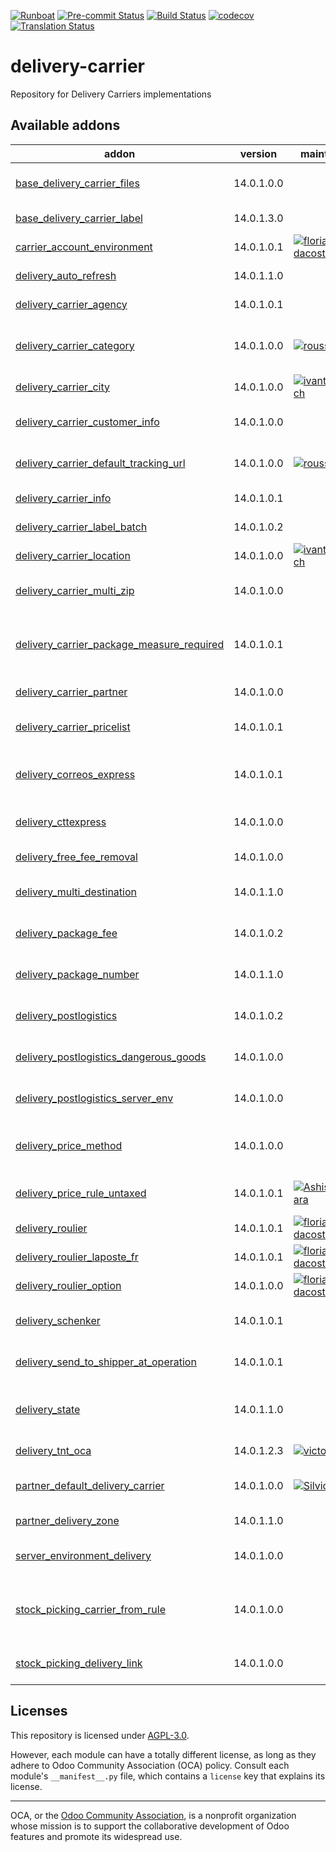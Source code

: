 
[![Runboat](https://img.shields.io/badge/runboat-Try%20me-875A7B.png)](https://runboat.odoo-community.org/builds?repo=OCA/delivery-carrier&target_branch=14.0)
[![Pre-commit Status](https://github.com/OCA/delivery-carrier/actions/workflows/pre-commit.yml/badge.svg?branch=14.0)](https://github.com/OCA/delivery-carrier/actions/workflows/pre-commit.yml?query=branch%3A14.0)
[![Build Status](https://github.com/OCA/delivery-carrier/actions/workflows/test.yml/badge.svg?branch=14.0)](https://github.com/OCA/delivery-carrier/actions/workflows/test.yml?query=branch%3A14.0)
[![codecov](https://codecov.io/gh/OCA/delivery-carrier/branch/14.0/graph/badge.svg)](https://codecov.io/gh/OCA/delivery-carrier)
[![Translation Status](https://translation.odoo-community.org/widgets/delivery-carrier-14-0/-/svg-badge.svg)](https://translation.odoo-community.org/engage/delivery-carrier-14-0/?utm_source=widget)

<!-- /!\ do not modify above this line -->

# delivery-carrier

Repository for Delivery Carriers implementations

<!-- /!\ do not modify below this line -->

<!-- prettier-ignore-start -->

[//]: # (addons)

Available addons
----------------
addon | version | maintainers | summary
--- | --- | --- | ---
[base_delivery_carrier_files](base_delivery_carrier_files/) | 14.0.1.0.0 |  | Base module for creation of delivery carrier files
[base_delivery_carrier_label](base_delivery_carrier_label/) | 14.0.1.3.0 |  | Base module for carrier labels
[carrier_account_environment](carrier_account_environment/) | 14.0.1.0.1 | [![florian-dacosta](https://github.com/florian-dacosta.png?size=30px)](https://github.com/florian-dacosta) | Configure carriers with server_environment_files
[delivery_auto_refresh](delivery_auto_refresh/) | 14.0.1.1.0 |  | Auto-refresh delivery price in sales orders
[delivery_carrier_agency](delivery_carrier_agency/) | 14.0.1.0.1 |  | Add a model for Carrier Agencies
[delivery_carrier_category](delivery_carrier_category/) | 14.0.1.0.0 | [![rousseldenis](https://github.com/rousseldenis.png?size=30px)](https://github.com/rousseldenis) | Adds a category to delivery carriers in order to help users classifying them
[delivery_carrier_city](delivery_carrier_city/) | 14.0.1.0.0 | [![ivantodorovich](https://github.com/ivantodorovich.png?size=30px)](https://github.com/ivantodorovich) | Integrates delivery with base_address_city
[delivery_carrier_customer_info](delivery_carrier_customer_info/) | 14.0.1.0.0 |  | Send delivery notice to the shipper from any operation.
[delivery_carrier_default_tracking_url](delivery_carrier_default_tracking_url/) | 14.0.1.0.0 | [![rousseldenis](https://github.com/rousseldenis.png?size=30px)](https://github.com/rousseldenis) | Adds the default tracking url on delivery carrier
[delivery_carrier_info](delivery_carrier_info/) | 14.0.1.0.1 |  | Add code and description on carrier
[delivery_carrier_label_batch](delivery_carrier_label_batch/) | 14.0.1.0.2 |  | Carrier labels - Stock Batch Picking (link)
[delivery_carrier_location](delivery_carrier_location/) | 14.0.1.0.0 | [![ivantodorovich](https://github.com/ivantodorovich.png?size=30px)](https://github.com/ivantodorovich) | Integrates delivery with base_location
[delivery_carrier_multi_zip](delivery_carrier_multi_zip/) | 14.0.1.0.0 |  | Multiple ZIP intervals for the same delivery method
[delivery_carrier_package_measure_required](delivery_carrier_package_measure_required/) | 14.0.1.0.1 |  | Allow the configuration of which package measurements are required on a delivery carrier basis.
[delivery_carrier_partner](delivery_carrier_partner/) | 14.0.1.0.0 |  | Add a partner in the delivery carrier
[delivery_carrier_pricelist](delivery_carrier_pricelist/) | 14.0.1.0.1 |  | Compute method method fees based on the product's pricelist.
[delivery_correos_express](delivery_correos_express/) | 14.0.1.0.1 |  | Delivery Carrier implementation for Correos Express using their API
[delivery_cttexpress](delivery_cttexpress/) | 14.0.1.0.0 |  | Delivery Carrier implementation for CTT Express API
[delivery_free_fee_removal](delivery_free_fee_removal/) | 14.0.1.0.0 |  | Hide free fee lines on sales orders
[delivery_multi_destination](delivery_multi_destination/) | 14.0.1.1.0 |  | Multiple destinations for the same delivery method
[delivery_package_fee](delivery_package_fee/) | 14.0.1.0.2 |  | Add fees on delivered packages on shipping methods
[delivery_package_number](delivery_package_number/) | 14.0.1.1.0 |  | Set or compute number of packages for a picking
[delivery_postlogistics](delivery_postlogistics/) | 14.0.1.0.2 |  | Print PostLogistics shipping labels using the Barcode web service
[delivery_postlogistics_dangerous_goods](delivery_postlogistics_dangerous_goods/) | 14.0.1.0.0 |  | Declare dangerous goods when generating postlogistics labels
[delivery_postlogistics_server_env](delivery_postlogistics_server_env/) | 14.0.1.0.0 |  | Server Environment layer for Delivery Postlogistics
[delivery_price_method](delivery_price_method/) | 14.0.1.0.0 |  | Provides fields to be able to contemplate the tracking statesand also adds a global fields
[delivery_price_rule_untaxed](delivery_price_rule_untaxed/) | 14.0.1.0.1 | [![AshishHirapara](https://github.com/AshishHirapara.png?size=30px)](https://github.com/AshishHirapara) | Add untaxed amount to variables for price delivery price rule
[delivery_roulier](delivery_roulier/) | 14.0.1.0.1 | [![florian-dacosta](https://github.com/florian-dacosta.png?size=30px)](https://github.com/florian-dacosta) | Integration of multiple carriers
[delivery_roulier_laposte_fr](delivery_roulier_laposte_fr/) | 14.0.1.0.1 | [![florian-dacosta](https://github.com/florian-dacosta.png?size=30px)](https://github.com/florian-dacosta) | Generate Label for La Poste/Colissimo
[delivery_roulier_option](delivery_roulier_option/) | 14.0.1.0.0 | [![florian-dacosta](https://github.com/florian-dacosta.png?size=30px)](https://github.com/florian-dacosta) | Add options to roulier modules
[delivery_schenker](delivery_schenker/) | 14.0.1.0.1 |  | Delivery Carrier implementation for DB Schenker API
[delivery_send_to_shipper_at_operation](delivery_send_to_shipper_at_operation/) | 14.0.1.0.1 |  | Send delivery notice to the shipper from any operation.
[delivery_state](delivery_state/) | 14.0.1.1.0 |  | Provides fields to be able to contemplate the tracking statesand also adds a global fields
[delivery_tnt_oca](delivery_tnt_oca/) | 14.0.1.2.3 | [![victoralmau](https://github.com/victoralmau.png?size=30px)](https://github.com/victoralmau) | Integrate TNT webservice
[partner_default_delivery_carrier](partner_default_delivery_carrier/) | 14.0.1.0.0 | [![SilvioC2C](https://github.com/SilvioC2C.png?size=30px)](https://github.com/SilvioC2C) | Allows defining default delivery methods for partners
[partner_delivery_zone](partner_delivery_zone/) | 14.0.1.1.0 |  | Set on partners a zone for delivery goods
[server_environment_delivery](server_environment_delivery/) | 14.0.1.0.0 |  | Configure prod environment for delivery carriers
[stock_picking_carrier_from_rule](stock_picking_carrier_from_rule/) | 14.0.1.0.0 |  | Set the carrier on picking if the stock rule used has a partner address set with a delivery method.
[stock_picking_delivery_link](stock_picking_delivery_link/) | 14.0.1.0.0 |  | Adds link to the delivery on all intermediate operations.

[//]: # (end addons)

<!-- prettier-ignore-end -->

## Licenses

This repository is licensed under [AGPL-3.0](LICENSE).

However, each module can have a totally different license, as long as they adhere to Odoo Community Association (OCA)
policy. Consult each module's `__manifest__.py` file, which contains a `license` key
that explains its license.

----
OCA, or the [Odoo Community Association](http://odoo-community.org/), is a nonprofit
organization whose mission is to support the collaborative development of Odoo features
and promote its widespread use.
